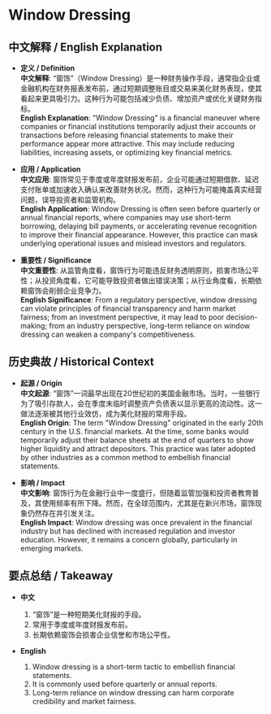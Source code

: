 # Window Dressing

## 中文解释 / English Explanation

* **定义 / Definition**  
  **中文解释**: “窗饰”（Window Dressing）是一种财务操作手段，通常指企业或金融机构在财务报表发布前，通过短期调整账目或交易来美化财务表现，使其看起来更具吸引力。这种行为可能包括减少负债、增加资产或优化关键财务指标。  
  **English Explanation**: "Window Dressing" is a financial maneuver where companies or financial institutions temporarily adjust their accounts or transactions before releasing financial statements to make their performance appear more attractive. This may include reducing liabilities, increasing assets, or optimizing key financial metrics.

* **应用 / Application**  
  **中文应用**: 窗饰常见于季度或年度财报发布前，企业可能通过短期借款、延迟支付账单或加速收入确认来改善财务状况。然而，这种行为可能掩盖真实经营问题，误导投资者和监管机构。  
  **English Application**: Window Dressing is often seen before quarterly or annual financial reports, where companies may use short-term borrowing, delaying bill payments, or accelerating revenue recognition to improve their financial appearance. However, this practice can mask underlying operational issues and mislead investors and regulators.

* **重要性 / Significance**  
  **中文重要性**: 从监管角度看，窗饰行为可能违反财务透明原则，损害市场公平性；从投资角度看，它可能导致投资者做出错误决策；从行业角度看，长期依赖窗饰会削弱企业竞争力。  
  **English Significance**: From a regulatory perspective, window dressing can violate principles of financial transparency and harm market fairness; from an investment perspective, it may lead to poor decision-making; from an industry perspective, long-term reliance on window dressing can weaken a company's competitiveness.

## 历史典故 / Historical Context

* **起源 / Origin**  
  **中文起源**: “窗饰”一词最早出现在20世纪初的美国金融市场。当时，一些银行为了吸引存款人，会在季度末临时调整资产负债表以显示更高的流动性。这一做法逐渐被其他行业效仿，成为美化财报的常用手段。  
  **English Origin**: The term "Window Dressing" originated in the early 20th century in the U.S. financial markets. At the time, some banks would temporarily adjust their balance sheets at the end of quarters to show higher liquidity and attract depositors. This practice was later adopted by other industries as a common method to embellish financial statements.

* **影响 / Impact**  
  **中文影响**: 窗饰行为在金融行业中一度盛行，但随着监管加强和投资者教育普及，其使用频率有所下降。然而，在全球范围内，尤其是在新兴市场，窗饰现象仍然存在并引发关注。  
  **English Impact**: Window dressing was once prevalent in the financial industry but has declined with increased regulation and investor education. However, it remains a concern globally, particularly in emerging markets.

## 要点总结 / Takeaway

* **中文**  
  1. “窗饰”是一种短期美化财报的手段。
  2. 常用于季度或年度财报发布前。
  3. 长期依赖窗饰会损害企业信誉和市场公平性。

* **English**  
  1. Window dressing is a short-term tactic to embellish financial statements.
  2. It is commonly used before quarterly or annual reports.
  3. Long-term reliance on window dressing can harm corporate credibility and market fairness.